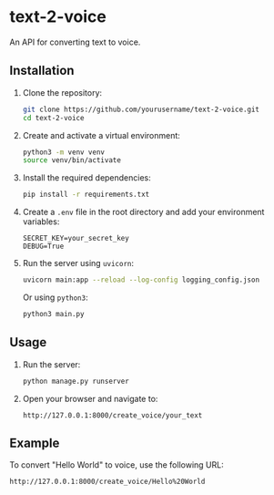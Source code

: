 # text-2-voice
An API for converting text to voice.

## Installation

1. Clone the repository:
    ```bash
    git clone https://github.com/yourusername/text-2-voice.git
    cd text-2-voice
    ```

2. Create and activate a virtual environment:
    ```bash
    python3 -m venv venv
    source venv/bin/activate
    ```

3. Install the required dependencies:
    ```bash
    pip install -r requirements.txt
    ```

4. Create a `.env` file in the root directory and add your environment variables:
    ```
    SECRET_KEY=your_secret_key
    DEBUG=True
    ```

5. Run the server using `uvicorn`:
    ```bash
    uvicorn main:app --reload --log-config logging_config.json
    ```

    Or using `python3`:
    ```bash
    python3 main.py
    ```

## Usage

1. Run the server:
    ```bash
    python manage.py runserver
    ```

2. Open your browser and navigate to:
    ```
    http://127.0.0.1:8000/create_voice/your_text
    ```

## Example

To convert "Hello World" to voice, use the following URL:
```
http://127.0.0.1:8000/create_voice/Hello%20World
```
